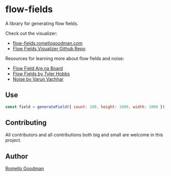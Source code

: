 # flow-fields

A library for generating flow fields.

Check out the visualizer:
- [flow-fields.romellogoodman.com](https://flow-fields.romellogoodman.com/)
- [Flow Fields Visualizer Github Repo](https://github.com/romellogoodman/flow-fields-visualizer)

Resources for learning more about flow fields and noise:

- [Flow Field Are.na Board](https://www.are.na/romello-goodman/flow-fields-ddrqag_mr44)
- [Flow Fields by Tyler Hobbs](https://tylerxhobbs.com/essays/2020/flow-fields)
- [Noise by Varun Vachhar](https://varun.ca/noise/)

## Use

```js
const field = generateField({ count: 100, height: 1000, width: 1000 });
```

## Contributing

All contributors and all contributions both big and small are welcome in this project.

## Author

[Romello Goodman](https://www.romellogoodman.com/)
